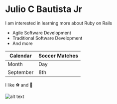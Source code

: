 # Julio C Bautista Jr
I am interested in learning more about Ruby on Rails
- Agile Software Development
- Traditional Software Development
- And more

| Calendar | Soccer Matches |
| ----------- | ----------- |
| Month | Day |
| September | 8th |

I like ⚽ and 🏀

![alt text](https://www.worldbeachguide.com/photos/large/isla-holbox-jetty.webp)
